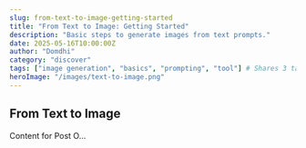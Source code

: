 ```yaml
---
slug: from-text-to-image-getting-started
title: "From Text to Image: Getting Started"
description: "Basic steps to generate images from text prompts."
date: 2025-05-16T10:00:00Z
author: "Domdhi"
category: "discover"
tags: ["image generation", "basics", "prompting", "tool"] # Shares 3 tags
heroImage: "/images/text-to-image.png"
---
```

## From Text to Image
Content for Post O...
